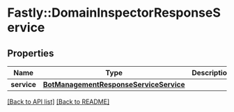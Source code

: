 # Fastly::DomainInspectorResponseService

## Properties

| Name | Type | Description | Notes |
| ---- | ---- | ----------- | ----- |
| **service** | [**BotManagementResponseServiceService**](BotManagementResponseServiceService.md) |  | [optional] |

[[Back to API list]](../../README.md#endpoints) [[Back to README]](../../README.md)

